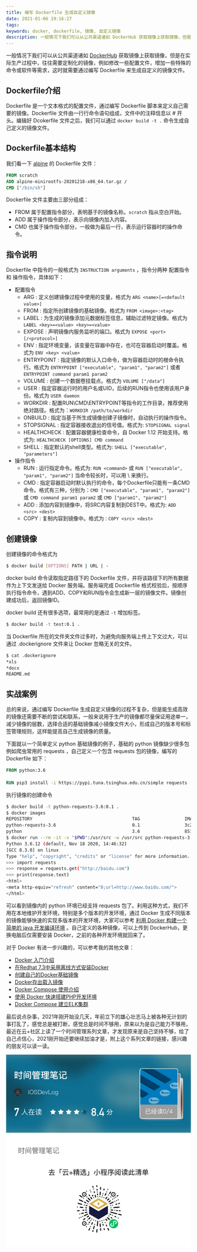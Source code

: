 ```yaml
---
title: 编写 Dockerfile 生成自定义镜像 
date: 2021-01-06 19:16:27
tags:
keywords: docker, dockerfile, 镜像, 自定义镜像
description: 一般情况下我们可以从公共渠道诸如 DockerHub 获取镜像上获取镜像，但是在实际生产过程中，往往需要定制化的镜像，例如修改一些配置文件，增加一些特殊的命令或软件等需求，这时就需要通过编写 Dockerfile 来生成自定义的镜像文件。
---
```


一般情况下我们可以从公共渠道诸如 [DockerHub](https://hub.docker.com) 获取镜像上获取镜像，但是在实际生产过程中，往往需要定制化的镜像，例如修改一些配置文件，增加一些特殊的命令或软件等需求，这时就需要通过编写 Dockerfile 来生成自定义的镜像文件。

## Dockerfile介绍

Dockerfile 是一个文本格式的配置文件，通过编写 Dockerfile 脚本来定义自己需要的镜像。Dockerfile 文件由一行行命令语句组成，文件中的注释信息以 # 开头。编辑好 Dcokerfile 文件之后，我们可以通过 `docker build -t .` 命令生成自己定义的镜像文件。

## Dockerfile基本结构

我们看一下 [alpine](https://github.com/alpinelinux/docker-alpine/blob/f3d17bcb7b1fa51cf9b011403cd58e00fbbcd000/x86_64/Dockerfile) 的 Dockerfile 文件：

```dockerfile
FROM scratch
ADD alpine-minirootfs-20201218-x86_64.tar.gz /
CMD ["/bin/sh"]
```

Dockerfile 文件主要由三部分组成：

* FROM 属于配置指令部分，表明基于的镜像名称。`scratch` 指从空白开始。
* ADD 属于操作指令部分，表示向镜像内加入内容。
* CMD 也属于操作指令部分，一般做为最后一行，表示运行容器时的操作命令。

## 指令说明

Dockerfile 中指令的一般格式为 `INSTRUCTION arguments` ，指令分两种 配置指令 和 操作指令，具体如下：

* 配置指令
  * ARG : 定义创建镜像过程中使用的变量，格式为 `ARG <name>[=<default value>]`
  * FROM : 指定所创建镜像的基础镜像。格式为 `FROM <image>:<tag>`
  * LABEL : 为生成的镜像添加元数据标签信息，辅助过滤特定镜像。格式为 `LABEL <key>=<value> <key>=<value>`
  * EXPOSE : 声明镜像内服务监听的端口。格式为 `EXPOSE <port>[/<protocol>]`
  * ENV : 指定环境变量，该变量在容器中存在，也可在容器启动时覆盖。格式为 `ENV <key> <value>`
  * ENTRYPOINT : 指定镜像的默认入口命令，做为容器启动时的根命令执行。格式为 `ENTRYPOINT ["executable", "param1", "param2"]` 或者 `ENTRYPOINT command param1 param2`
  * VOLUME : 创建一个数据卷挂载点。格式为 `VOLUME ["/data"]`
  * USER : 指定容器运行时的用户名或UID，后续的RUN指令也使用该用户身份。格式为 `USER daemon` 
  * WORKDIR : 配置RUN\CMD\ENTRYPOINT等指令的工作目录，推荐使用绝对路径。格式为：`WORKDIR /path/to/workdir`
  * ONBUILD : 指定当基于所生成镜像创建子镜像时，自动执行的操作指令。
  * STOPSIGNAL : 指定容器接收退出的信号值。格式为: `STOPSIGNAL signal`
  * HEALTHCHECK : 配置容器健康检查命令，自 Docker 1.12 开始支持。格式为: `HEALTHCHECK [OPTIONS] CMD command`
  * SHELL : 指定默认的shell类型。格式为: `SHELL ["executable", "parameters"]`
* 操作指令
  * RUN : 运行指定命令。格式为: `RUN <command>` 或 `RUN ["executable", "param1", "param2"]` 当命令较长时，可以用 \ 来换行。
  * CMD : 指定容器启动时默认执行的命令，每个Dockerfile只能有一条CMD命令。格式有三种，分别为：`CMD ["executable", "param1", "param2"]` 或 `CMD command param1 param2` 或 `CMD ["param1", "param2"]`
  * ADD : 添加内容到镜像中，将SRC内容复制到DEST中。格式为: `ADD <src> <dest>`
  * COPY : 复制内容到镜像中。格式为 : `COPY <src> <dest>`

## 创建镜像

创建镜像的命令格式为

```sh
$ docker build [OPTIONS] PATH | URL | -
```

docker build 命令读取指定路径下的 Dockerfile 文件，并将该路径下的所有数据作为上下文发送给 Docker 服务端。服务端完成 Dockerfile 格式校验后，按顺序执行指令命令，遇到ADD、COPY和RUN指令会生成新一层的镜像文件。镜像创建成功后，返回镜像ID。

docker build 还有很多选项，最常用的是通过 `-t` 增加标签。

```sh
$ docker build -t test:0.1 .
```

当 Dockerfile 所在的文件夹文件过多时，为避免向服务端上传上下文过大，可以通过 .dockerignore 文件来让 Docker 忽略无关的文件。

```sh
$ cat .dockerignore
*xls
*docx
README.md
```

## 实战案例

总的来说，通过编写 Dockerfile 生成自定义镜像的过程不复杂，但是能生成高效的镜像还需要不断的尝试和联系，一般来说用于生产的镜像都尽量保证用途单一，减少镜像的层数，选择合适的基础镜像减小镜像文件大小，形成自己的版本号和标签管理规则，这样能提高自己生成镜像的质量。

下面就以一个简单定义 python 基础镜像的例子，基础的 python 镜像缺少很多包例如爬虫常用的 requests ，自己定义一个包含 requests 包的镜像，编写的 Dockerfile 如下：

```dockerfile
FROM python:3.6

RUN pip3 install -i https://pypi.tuna.tsinghua.edu.cn/simple requests  
```

执行镜像的创建命令

```sh
$ docker build -t python-requests-3.6:0.1 .
$ docker images
REPOSITORY                                      TAG                 IMAGE ID            CREATED             SIZE
python-requests-3.6                             0.1                 3c2bb72b2066        2 minutes ago       884MB
python                                          3.6                 85146760634c        7 weeks ago         874MB
$ docker run --rm -it -v "$PWD":/usr/src -w /usr/src python-requests-3.6:0.1 python3
Python 3.6.12 (default, Nov 18 2020, 14:46:32) 
[GCC 8.3.0] on linux
Type "help", "copyright", "credits" or "license" for more information.
>>> import requests
>>> response = requests.get("http://baidu.com")
>>> print(response.text)
<html>
<meta http-equiv="refresh" content="0;url=http://www.baidu.com/">
</html>

```

可以看到镜像内的 python 环境已经支持 requests 包了。利用这种方式，我们不用在本地维护开发环境，特别是多个版本的开发环境，通过 Docker 生成不同版本的镜像能够快速的实现多版本的开发环境，大家可以参考 [利用 Docker 构建一个简单的 java 开发编译环境](http://edulinks.cn/2020/11/12/20201111-build-java-devlopment-env-with-docker/) 。自己定义的各种镜像，可以上传到 DockerHub，更换电脑后仅需要安装 Docker，之前的各种开发环境就回来了。

对于 Docker 有进一步兴趣的，可以参考我的其他文章：

* [Docker 入门介绍](http://edulinks.cn/2018/06/20/20180620-docker-overview/)
* [在Redhat 7.3中采用离线方式安装Docker](http://edulinks.cn/2018/07/11/20180711-install-docker-ce-in-redhat-73/)
* [创建自己的Docker基础镜像](http://edulinks.cn/2018/06/27/20180627-make-your-own-base-docker-image/)
* [Docker存出载入镜像](http://edulinks.cn/2018/07/16/20180716-docker-save-load-image/)
* [Docker Compose 使用介绍](http://edulinks.cn/2020/04/15/20200415-docker-compose/)
* [使用 Docker 快速搭建PHP开发环境](http://edulinks.cn/2020/04/17/20200415-qucik-lnmp-dev-environment/)
* [Docker Compose 建立ELK集群](http://edulinks.cn/2020/01/15/20200115-docker-compose-elk-cluster/)

最后说点杂事，2021年刚开始没几天，年前立下的雄心壮志马上被各种无计划的事打乱了，感觉总是被打断，感觉总是时间不够用，原来以为是自己能力不够用，最近在云+社区上读了一个时间管理系列文章，才发现原来是自己坚持不够，给了自己点信心，2021刚开始还要继续加油才是，附上这个系列文章的链接，感兴趣的朋友可以读一读。

![IMG_2772](20210106-dockerfile/IMG_2772.JPG)